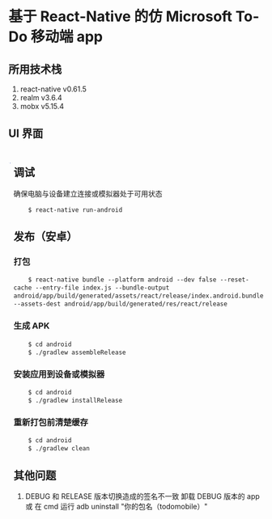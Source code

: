 # 基于 React-Native 的仿 Microsoft To-Do 移动端 app



## 所用技术栈

1. react-native v0.61.5 
2. realm v3.6.4
3. mobx v5.15.4


## UI 界面

<div style="display: flex; flex-directory: row">
<p><a href="https://github.com/WTH844311/todo-mobile"><img width="30%" src="https://github.com/WTH844311/todo-mobile/raw/master/doc/images/lists.png" alt="todo-mobile UI"></a></p>
<p><a href="https://github.com/WTH844311/todo-mobile"><img width="30%" src="https://github.com/WTH844311/todo-mobile/raw/master/doc/images/tasks.png" alt="todo-mobile UI"></a></p>
<p><a href="https://github.com/WTH844311/todo-mobile"><img width="30%" src="https://github.com/WTH844311/todo-mobile/raw/master/doc/images/taskDetail.png" alt="todo-mobile UI"></a></p>
<div>


## 调试

确保电脑与设备建立连接或模拟器处于可用状态
```
    $ react-native run-android
```

## 发布（安卓）
### 打包
```
    $ react-native bundle --platform android --dev false --reset-cache --entry-file index.js --bundle-output android/app/build/generated/assets/react/release/index.android.bundle --assets-dest android/app/build/generated/res/react/release

```

### 生成 APK

```
    $ cd android
    $ ./gradlew assembleRelease
```

### 安装应用到设备或模拟器

```
    $ cd android
    $ ./gradlew installRelease
```

### 重新打包前清楚缓存

```
    $ cd android
    $ ./gradlew clean
```

## 其他问题

1. DEBUG 和 RELEASE 版本切换造成的签名不一致
    卸载 DEBUG 版本的 app
    或
    在 cmd 运行 adb uninstall "你的包名（todomobile）"
